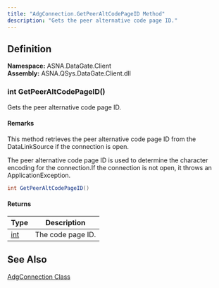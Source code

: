 ```yaml
---
title: "AdgConnection.GetPeerAltCodePageID Method"
description: "Gets the peer alternative code page ID."
---
```


## Definition

**Namespace:** ASNA.DataGate.Client<br/>
**Assembly:** ASNA.QSys.DataGate.Client.dll

### int GetPeerAltCodePageID()

Gets the peer alternative code page ID.


#### Remarks
This method retrieves the peer alternative code page ID from the DataLinkSource if the connection is open.

The peer alternative code page ID is used to determine the character encoding for the connection.If the connection is not open, it throws an ApplicationException.

```cs
int GetPeerAltCodePageID()
```

#### Returns

| Type | Description
| --- | ---
| [int](https://learn.microsoft.com/en-us/dotnet/api/system.int32) | The code page ID.

## See Also

[AdgConnection Class](adg-connection.html)
